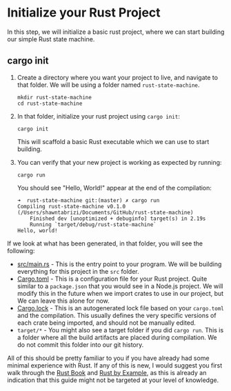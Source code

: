 # Initialize your Rust Project

In this step, we will initialize a basic rust project, where we can start building our simple Rust state machine.

## cargo init

1. Create a directory where you want your project to live, and navigate to that folder. We will be using a folder named `rust-state-machine`.

	```
	mkdir rust-state-machine
	cd rust-state-machine
	```

2. In that folder, initialize your rust project using `cargo init`:

	```
	cargo init
	```

	This will scaffold a basic Rust executable which we can use to start building.

3. You can verify that your new project is working as expected by running:

	```
	cargo run
	```

	You should see "Hello, World!" appear at the end of the compilation:

	```
	➜  rust-state-machine git:(master) ✗ cargo run
	Compiling rust-state-machine v0.1.0 (/Users/shawntabrizi/Documents/GitHub/rust-state-machine)
		Finished dev [unoptimized + debuginfo] target(s) in 2.19s
		Running `target/debug/rust-state-machine`
	Hello, world!
	```

If we look at what has been generated, in that folder, you will see the following:

- [src/main.rs](src/main.rs) - This is the entry point to your program. We will be building everything for this project in the `src` folder.
- [Cargo.toml](Cargo.toml) - This is a configuration file for your Rust project. Quite similar to a `package.json` that you would see in a Node.js project. We will modify this in the future when we import crates to use in our project, but We can leave this alone for now.
- [Cargo.lock](Cargo.lock) - This is an autogenerated lock file based on your `cargo.toml` and the compilation. This usually defines the very specific versions of each crate being imported, and should not be manually edited.
- `target/*` - You might also see a target folder if you did `cargo run`. This is a folder where all the build artifacts are placed during compilation. We do not commit this folder into our git history.

All of this should be pretty familiar to you if you have already had some minimal experience with Rust. If any of this is new, I would suggest you first walk through the [Rust Book](https://doc.rust-lang.org/book/) and [Rust by Example](https://doc.rust-lang.org/rust-by-example/), as this is already an indication that this guide might not be targeted at your level of knowledge.

